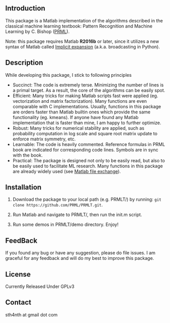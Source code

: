 Introduction
-------
This package is a Matlab implementation of the algorithms described in the classical machine learning textbook:
Pattern Recognition and Machine Learning by C. Bishop ([PRML](http://research.microsoft.com/en-us/um/people/cmbishop/prml/)).

Note: this package requires Matlab **R2016b** or later, since it utilizes a new syntax of Matlab called [Implicit expansion](https://cn.mathworks.com/help/matlab/release-notes.html?rntext=implicit+expansion&startrelease=R2016b&endrelease=R2016b&groupby=release&sortby=descending) (a.k.a. broadcasting in Python).

Description
-------
While developing this package, I stick to following principles

* Succinct: The code is extremely terse. Minimizing the number of lines is a primal target. As a result, the core of the algorithms can be easily spot.
* Efficient: Many tricks for making Matlab scripts fast were applied (eg. vectorization and matrix factorization). Many functions are even comparable with C implementations. Usually, functions in this package are orders faster than Matlab builtin ones which provide the same functionality (eg. kmeans). If anyone have found any Matlab implementation that is faster than mine, I am happy to further optimize.
* Robust: Many tricks for numerical stability are applied, such as probability computation in log scale and square root matrix update to enforce matrix symmetry, etc.
* Learnable: The code is heavily commented. Reference formulas in PRML book are indicated for corresponding code lines. Symbols are in sync with the book.
* Practical: The package is designed not only to be easily read, but also to be easily used to facilitate ML research. Many functions in this package are already widely used (see [Matlab file exchange](http://www.mathworks.com/matlabcentral/fileexchange/?term=authorid%3A49739)).

Installation
-------
1. Download the package to your local path (e.g. PRMLT/) by running: `git clone https://github.com/PRML/PRMLT.git`.

2. Run Matlab and navigate to PRMLT/, then run the init.m script.

3. Run some demos in PRMLT/demo directory. Enjoy!

FeedBack
-------
If you found any bug or have any suggestion, please do file issues. I am graceful for any feedback and will do my best to improve this package.

License
-------
Currently Released Under GPLv3


Contact
-------
sth4nth at gmail dot com
